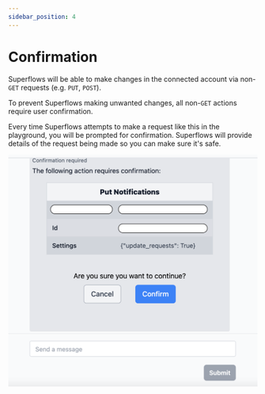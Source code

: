 ```yaml
---
sidebar_position: 4
---
```


# Confirmation

Superflows will be able to make changes in the connected account via non-`GET` requests (e.g. `PUT`, `POST`).

To prevent Superflows making unwanted changes, all non-`GET` actions require user confirmation. 

Every time Superflows attempts to make a request like this in the playground, you will be prompted for confirmation. Superflows will provide details of the request being made so you can make sure it's safe.

![Confirmation check](../../static/img/docs/playground/confirmation/confirmation-check.png)

